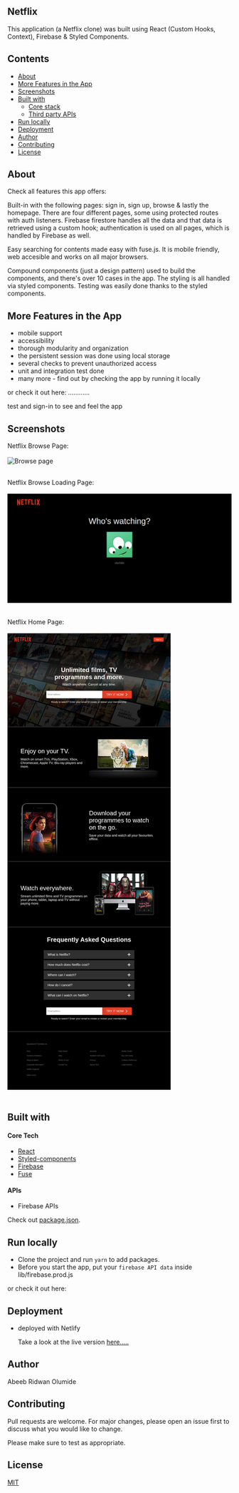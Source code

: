 ## Netflix

This application (a Netflix clone) was built using React (Custom Hooks, Context), Firebase & Styled Components.

## Contents
- [About](#About)
- [More Features in the App](#More-Features-in-the-app)
- [Screenshots](#Screenshots)
- [Built with](#Built-with)
     - [Core stack](#core-stack)
     - [Third party APIs](#third-party-apis)
- [Run locally](#Run-locally)
- [Deployment](#Deployment) 
- [Author](#Author) 
- [Contributing](#Contributing)
- [License](#License)


## About 
Check all features this app offers:

Built-in with the following pages: sign in, sign up, browse & lastly the homepage. There are four different pages, some using protected routes with auth listeners. Firebase firestore handles all the data and that data is retrieved using a custom hook; authentication is used on all pages, which is handled by Firebase as well.

Easy searching for contents made easy with fuse.js. It is mobile friendly, web accesible and works on all major browsers.

Compound components (just a design pattern) used to build the components, and there's over 10 cases in the app. The styling is all handled via styled components. Testing was easily done thanks to the styled components.

## More Features in the App
  - mobile support  
  - accessibility
  - thorough modularity and organization
  - the persistent session was done using local storage
  - several checks to prevent unauthorized access
  - unit and integration test done
  - many more - find out by checking the app by running it locally

or check it out  here: ............

test and sign-in to see and feel the app

## Screenshots
Netflix Browse Page:<br><br>
![Browse page](pictures/netflix-preview.png)<br><br>

Netflix Browse Loading Page:<br><br>
![Loading Page](pictures/loading.png)<br><br>

Netflix Home Page:<br><br>
![MCBP-admin-editbook](pictures/home.png)<br><br>


## Built with

#### Core Tech
- [React](https://github.com/facebook/react)
- [Styled-components](https://styled-components.com/)
- [Firebase](https://firebase.google.com/)
- [Fuse](https://fusejs.io/)

#### APIs
- Firebase APIs

Check out [package.json](package.json).

## Run locally
- Clone the project and run `yarn` to add packages.
- Before you start the app, put your `firebase API data` inside lib/firebase.prod.js

or check it out  here: 

## Deployment
- deployed with Netlify
  
  Take a look at the live version [here.....](....)  
## Author
Abeeb Ridwan Olumide

## Contributing
Pull requests are welcome. For major changes, please open an issue first to
discuss what you would like to change.

Please make sure to test as appropriate.

## License
[MIT](LICENSE.md)

